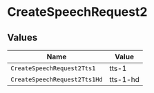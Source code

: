 # CreateSpeechRequest2


## Values

| Name                         | Value                        |
| ---------------------------- | ---------------------------- |
| `CreateSpeechRequest2Tts1`   | tts-1                        |
| `CreateSpeechRequest2Tts1Hd` | tts-1-hd                     |